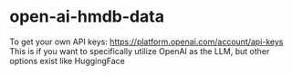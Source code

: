 # open-ai-hmdb-data

To get your own API keys: https://platform.openai.com/account/api-keys
  This is if you want to specifically utilize OpenAI as the LLM, but other options exist like HuggingFace
